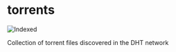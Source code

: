 torrents 
========
![Indexed](https://img.shields.io/badge/indexed-220040-blue)

Collection of torrent files discovered in the DHT network
